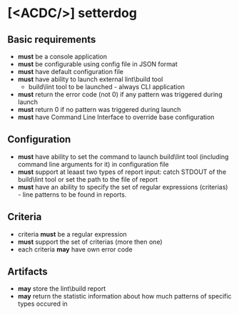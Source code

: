 # [\<ACDC/\>] setterdog
## Basic requirements

  - **must** be a console application
  - **must** be configurable using config file in JSON format
  - **must** have default configuration file
  - **must** have ability to launch external lint\build tool
    - build\lint tool to be launched - always CLI application
  - **must** return the error code (not 0) if any pattern was triggered during launch
  - **must** return 0 if no pattern was triggered during launch
  - **must** have Command Line Interface to override base configuration

## Configuration
    
  - **must** have ability to set the command to launch build\lint tool (including command line arguments for it) in configuration file
  - **must** support at leaast two types of report input: catch STDOUT of the build\lint tool or set the path to the file of report
  - **must** have an ability to specify the set of regular expressions (criterias) - line patterns to be found in reports.
    
## Criteria

  - criteria **must** be a regular expression
  - **must** support the set of criterias (more then one)
  - each criteria **may** have own error code

## Artifacts
    
  - **may** store the lint\build report
  - **may** return the statistic information about how much patterns of specific types occured in 


